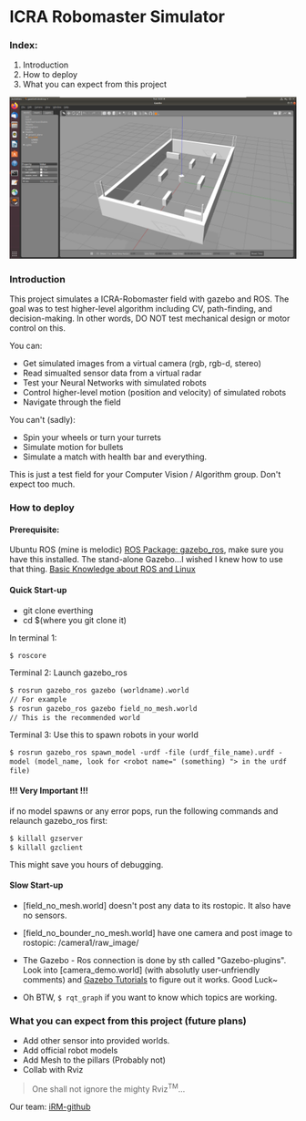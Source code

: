 # ICRA Robomaster Simulator
### Index: 
1. Introduction
2. How to deploy
3. What you can expect from this project

![![Panik]](https://github.com/AzulRadio/ICRA-Simulation/blob/master/Resource/field_no_mesh.png)

### Introduction
This project simulates a ICRA-Robomaster field with gazebo and ROS. The goal was to test higher-level algorithm including CV, path-finding, and decision-making. In other words, DO NOT test mechanical design or motor control on this. 

You can:
- Get simulated images from a virtual camera (rgb, rgb-d, stereo)
- Read simualted sensor data from a virtual radar
- Test your Neural Networks with simulated robots
- Control higher-level motion (position and velocity) of simulated robots
- Navigate through the field

You can't (sadly):
- Spin your wheels or turn your turrets
- Simulate motion for bullets
- Simulate a match with health bar and everything.

This is just a test field for your Computer Vision / Algorithm group. Don't expect too much.

### How to deploy

#### Prerequisite:
Ubuntu
ROS (mine is melodic)
[ROS Package: gazebo_ros](http://wiki.ros.org/gazebo_ros), make sure you have this installed. The stand-alone Gazebo...I wished I knew how to use that thing.
[Basic Knowledge about ROS and Linux](http://www.google.com/)

#### Quick Start-up
- git clone everthing
- cd $(where you git clone it)

In terminal 1: 
``` 
$ roscore
```

Terminal 2: Launch gazebo_ros
```
$ rosrun gazebo_ros gazebo (worldname).world
// For example
$ rosrun gazebo_ros gazebo field_no_mesh.world
// This is the recommended world
```

Terminal 3: Use this to spawn robots in your world
```
$ rosrun gazebo_ros spawn_model -urdf -file (urdf_file_name).urdf -model (model_name, look for <robot name=" (something) "> in the urdf file)
```

#### !!! Very Important !!!
if no model spawns or any error pops, run the following commands and relaunch gazebo_ros first:
```
$ killall gzserver
$ killall gzclient
```
This might save you hours of debugging.

#### Slow Start-up
- [field_no_mesh.world] doesn't post any data to its rostopic. It also have no sensors.
- [field_no_bounder_no_mesh.world] have one camera and post image to rostopic: /camera1/raw_image/
- The Gazebo - Ros connection is done by sth called "Gazebo-plugins". Look into [camera_demo.world] (with absolutly user-unfriendly comments) and [Gazebo Tutorials](http://gazebosim.org/tutorials?tut=ros_gzplugins) to figure out it works. Good Luck~

- Oh BTW, ``` $ rqt_graph ``` if you want to know which topics are working.

### What you can expect from this project (future plans)
- Add other sensor into provided worlds.
- Add official robot models
- Add Mesh to the pillars (Probably not)
- Collab with Rviz 
> One shall not ignore the mighty Rviz<sup>TM</sup>...

Our team: [iRM-github](https://github.com/illini-robomaster)
